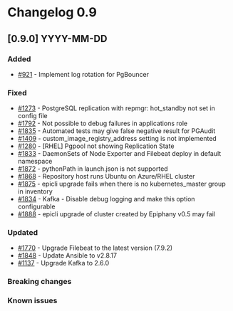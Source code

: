# Changelog 0.9

## [0.9.0] YYYY-MM-DD

### Added

- [#921](https://github.com/epiphany-platform/epiphany/issues/921) - Implement log rotation for PgBouncer

### Fixed

- [#1273](https://github.com/epiphany-platform/epiphany/issues/1273) - PostgreSQL replication with repmgr: hot_standby not set in config file
- [#1792](https://github.com/epiphany-platform/epiphany/issues/1792) - Not possible to debug failures in applications role
- [#1835](https://github.com/epiphany-platform/epiphany/issues/1835) - Automated tests may give false negative result for PGAudit
- [#1409](https://github.com/epiphany-platform/epiphany/issues/1409) - custom_image_registry_address setting is not implemented
- [#1280](https://github.com/epiphany-platform/epiphany/issues/1280) - [RHEL] Pgpool not showing Replication State
- [#1833](https://github.com/epiphany-platform/epiphany/issues/1833) - DaemonSets of Node Exporter and Filebeat deploy in default namespace
- [#1872](https://github.com/epiphany-platform/epiphany/issues/1872) - pythonPath in launch.json is not supported
- [#1868](https://github.com/epiphany-platform/epiphany/issues/1868) - Repository host runs Ubuntu on Azure/RHEL cluster
- [#1875](https://github.com/epiphany-platform/epiphany/issues/1875) - epicli upgrade fails when there is no kubernetes_master group in inventory
- [#1834](https://github.com/epiphany-platform/epiphany/issues/1834) - Kafka - Disable debug logging and make this option configurable
- [#1888](https://github.com/epiphany-platform/epiphany/issues/1888) - epicli upgrade of cluster created by Epiphany v0.5 may fail

### Updated

- [#1770](https://github.com/epiphany-platform/epiphany/issues/1770) - Upgrade Filebeat to the latest version (7.9.2)
- [#1848](https://github.com/epiphany-platform/epiphany/issues/1848) - Update Ansible to v2.8.17
- [#1137](https://github.com/epiphany-platform/epiphany/issues/1137) - Upgrade Kafka to 2.6.0

### Breaking changes

### Known issues

